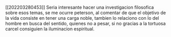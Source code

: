[[202203280453]]
Seria interesante hacer una investigacion filosofica sobre esos temas, se me ocurre peterson, al comentar de que el objetivo de la vida consiste en tener una carga noble, tambien lo relaciono con lo del hombre en busca del sentido, quienes no a pesar, si no gracias a la tortuosa carcel consiguien la iluminacion espiritual.

